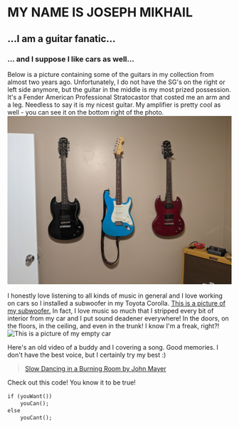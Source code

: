 # MY NAME IS JOSEPH MIKHAIL
## ...I am a guitar fanatic...
### ... and I suppose I like cars as well...

Below is a picture containing some of the guitars in my collection from almost two years ago. Unfortunately, I do not have the SG's on the right or left side anymore, but the guitar in the middle is my most prized possession. It's a Fender American Professional Stratocastor that costed me an arm and a leg. Needless to say it is my nicest guitar. My amplifier is pretty cool as well - you can see it on the bottom right of the photo.
![This is a picture of some of my guitars.](PXL_20210113_032003358.MP.jpg)

I honestly love listening to all kinds of music in general and I love working on cars so I installed a subwoofer in my Toyota Corolla.
[This is a picture of my subwoofer.](/PXL_20210901_002922741.jpg) In fact, I love music so much that I stripped every bit of interior from my car and I put sound deadener everywhere! In the doors, on the floors, in the ceiling, and even in the trunk! I know I'm a freak, right?!
![This is a picture of my empty car](PXL_20220615_223608011.MP.jpg)

Here's an old video of a buddy and I covering a song. Good memories. I don't have the best voice, but I certainly try my best :)
> [Slow Dancing in a Burning Room by John Mayer](https://www.youtube.com/watch?v=Ik5fC3GvDvk)

Check out this code! You know it to be true!
```
if (youWant())
    youCan();
else
    youCant();
```
